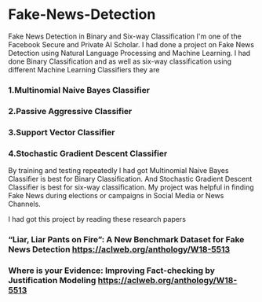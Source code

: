 # Fake-News-Detection
Fake News Detection in Binary and Six-way Classification
I'm one of the Facebook Secure and Private AI Scholar. I had done a project on Fake News Detection using Natural Language Processing and Machine Learning. I had done Binary Classification and as well as six-way classification using different Machine Learning Classifiers they are


### 1.Multinomial Naive Bayes Classifier

### 2.Passive Aggressive Classifier

### 3.Support Vector Classifier

### 4.Stochastic Gradient Descent Classifier


By training and testing repeatedly I had got Multinomial Naive Bayes Classifier is best for Binary Classification. And Stochastic Gradient Descent Classifier is best for six-way classification.
My project was helpful in finding Fake News during elections or campaigns in Social Media or News Channels.

I had got this project by reading these research papers 

### “Liar, Liar Pants on Fire”: A New Benchmark Dataset for Fake News Detection https://aclweb.org/anthology/W18-5513

### Where is your Evidence: Improving Fact-checking by Justification Modeling https://aclweb.org/anthology/W18-5513

